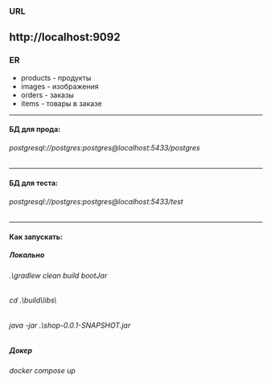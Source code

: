 ### URL
http://localhost:9092
---
### ER
* products - продукты
* images - изображения 
* orders - заказы 
* items - товары в заказе

---
#### БД для прода: 
###### postgresql://postgres:postgres@localhost:5433/postgres
---
#### БД для теста: 
###### postgresql://postgres:postgres@localhost:5433/test
---
#### Как запускать:
##### Локально
###### .\gradlew clean build bootJar  
###### cd .\build\libs\  
###### java -jar .\shop-0.0.1-SNAPSHOT.jar 
##### Докер
###### docker compose up
